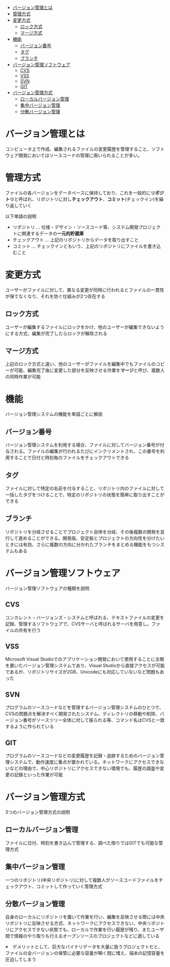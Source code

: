 <!-- TOC -->

- [バージョン管理とは](#バージョン管理とは)
- [管理方式](#管理方式)
- [変更方式](#変更方式)
    - [ロック方式](#ロック方式)
    - [マージ方式](#マージ方式)
- [機能](#機能)
    - [バージョン番号](#バージョン番号)
    - [タグ](#タグ)
    - [ブランチ](#ブランチ)
- [バージョン管理ソフトウェア](#バージョン管理ソフトウェア)
    - [CVS](#cvs)
    - [VSS](#vss)
    - [SVN](#svn)
    - [GIT](#git)
- [バージョン管理方式](#バージョン管理方式)
    - [ローカルバージョン管理](#ローカルバージョン管理)
    - [集中バージョン管理](#集中バージョン管理)
    - [分散バージョン管理](#分散バージョン管理)

<!-- /TOC -->
# バージョン管理とは

コンピュータ上で作成、編集されるファイルの変更履歴を管理すること、ソフトウェア開発においてはソースコードの管理に用いられることが多い。

# 管理方式
ファイルの各バージョンをデータベースに保持しており、これを一般的に**リポジトリ**と呼ばれ、リポジトリに対し**チェックアウト**、**コミット**(チェックイン)を繰り返していく

以下単語の説明
* リポジトリ … 仕様・デザイン・ソースコード等、システム開発プロジェクトに関連するデータの**一元的貯蔵庫**
* チェックアウト … 上記のリポジトリからデータを取り出すこと
* コミット … チェックインともいう、上記のリポジトリにファイルを書き込むこと 

# 変更方式
ユーザーがファイルに対して、異なる変更が同時に行われるとファイルの一貫性が保てなくなり、それを防ぐ仕組みが2つ存在する

## ロック方式
ユーザーが編集するファイルにロックをかけ、他のユーザーが編集できないようにする方式、編集が完了したらロックが解除される

## マージ方式
上記のロック方式と違い、他のユーザーがファイルを編集中でもファイルのコピーが可能、編集完了後に変更した部分を反映させる作業を**マージ**と呼び、複数人の同時作業が可能

# 機能
 バージョン管理システムの機能を単語ごとに解説

## バージョン番号
バージョン管理システムを利用する場合、ファイルに対してバージョン番号が付与される。ファイルの編集が行われるたびにインクリメントされ、この番号を利用することで日付と時刻毎のファイルをチェックアウトできる

## タグ
ファイルに対して特定の名前を付与すること、リポジトリ内のファイルに対して一括したタグをつけることで、特定のリポジトリの状態を簡単に取り出すことができる

## ブランチ
リポジトリを分岐させることでプロジェクト自体を分岐、その後複数の開発を並行して進めることができる。開発版、安定板とプロジェクトの方向性を分けたいときには有効、さらに複数の方向に分かれたブランチをまとめる機能をもつシステムもある

# バージョン管理ソフトウェア
バージョン管理ソフトウェアの種類を説明

## CVS
コンカレント・バージョンズ・システムと呼ばれる、テキストファイルの変更を記録、管理するソフトウェアで、CVSサーバと呼ばれるサーバを用意し。ファイルの共有を行う

## VSS
Microsoft Visual Studioでのアプリケーション開発において使用することに主眼を置いたバージョン管理システムであり、Visual Studioから直接アクセスが可能であるが、リポジトリサイズが2GB、Unicodeにも対応していないなど問題もあった

## SVN
プログラムのソースコードなどを管理するバージョン管理システムのひとつで、CVSの問題点を解決すべく開発されたシステム、ディレクトリの移動や削除、バージョン番号がソースツリー全体に対して振られる等、コマンド名はCVSと一致するように作られている

## GIT
プログラムのソースコードなどの変更履歴を記録・追跡するためのバージョン管理システムで、動作速度に重点が置かれている。ネットワークにアクセスできないなどの理由で、中心リポジトリにアクセスできない環境でも、履歴の調査や変更の記録といった作業が可能

# バージョン管理方式
3つのバージョン管理方式の説明

## ローカルバージョン管理
ファイルに日付、時刻を書き込んで管理する、調べた限りではGITでも可能な管理方式

## 集中バージョン管理
一つのリポジトリ(中央リポジトリ)に対して複数人がソースコードファイルをチェックアウト、コミットして作っていく管理方式

## 分散バージョン管理
自身のローカルにリポジトリを置いて作業を行い、編集を反映させる際には中央リポジトリに反映させる方式、ネットワークにアクセスできない、中央リポジトリにアクセスできない状態でも、ローカルで作業を行い履歴が残り、またユーザ間で情報のやり取りも行えるオープンソースのプロジェクトなどに適している

※　デメリットとして、巨大なバイナリデータを大量に扱うプロジェクトだと、ファイルの全バージョンの保管に必要な容量が瞬く間に増え、端末の記憶容量を圧迫してしまう
